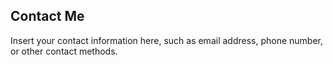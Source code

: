 ## Contact Me

Insert your contact information here, such as email address, phone number, or other contact methods.
